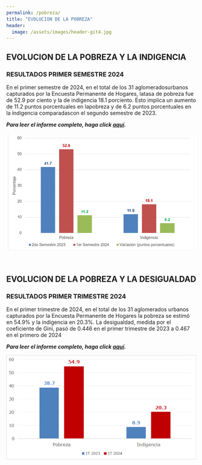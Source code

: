 ```yaml
---
permalink: /pobreza/
title: "EVOLUCION DE LA POBREZA"
header:
  image: /assets/images/header-git4.jpg
---
```


## EVOLUCION DE LA POBREZA Y LA INDIGENCIA

### RESULTADOS PRIMER SEMESTRE 2024

En el primer semestre de 2024, en el total de los 31 aglomeradosurbanos capturados por la Encuesta Permanente de Hogares, latasa de pobreza fue de 52.9 por ciento y la de indigencia 18.1 porciento. Esto implica un aumento de 11.2 puntos porcentuales en lapobreza y de 6.2 puntos porcentuales en la indigencia comparadascon el segundo semestre de 2023.

***Para leer el informe completo, haga click [aquí](https://mrozada.github.io/pobreza-indigencia/).***

![Evolucion de la pobreza y de la indigencia](/assets/images/fig1S.png)


<br>

## EVOLUCION DE LA POBREZA Y LA DESIGUALDAD

### RESULTADOS PRIMER TRIMESTRE 2024

En el primer trimestre de 2024, en el total de los 31 aglomerados urbanos capturados por la Encuesta Permanente de Hogares la pobreza se estimó en 54.9% y la indigencia en 20.3%. La desigualdad, medida por el coeficiente de Gini, pasó de 0.446 en el primer trimestre de 2023 a 0.467 en el primero de 2024

***Para leer el informe completo, haga click [aquí](https://www.utdt.edu/download.php?fname=_172295247740061400.pdf).***

![Evolucion de la pobreza y de la desigualdad](/assets/images/fig1.png)
